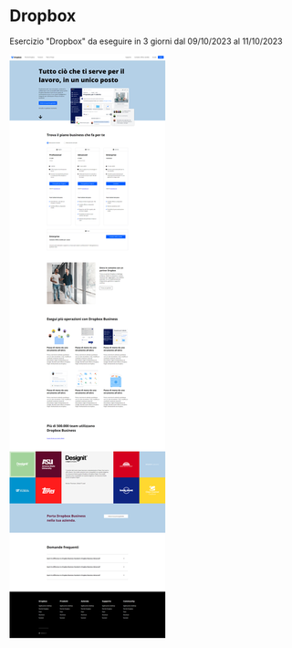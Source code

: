 # Dropbox

Esercizio "Dropbox" da eseguire in 3 giorni dal 09/10/2023 al 11/10/2023

![Dropbox](img/screenshot.png)

